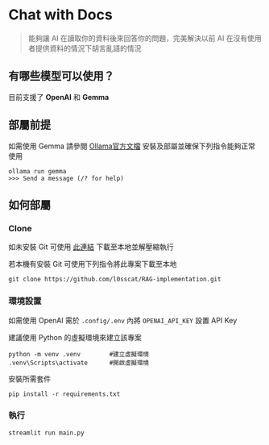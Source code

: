 # Chat with Docs
>能夠讓 AI 在讀取你的資料後來回答你的問題，完美解決以前 AI 在沒有使用者提供資料的情況下胡言亂語的情況
## 有哪些模型可以使用？
目前支援了 **OpenAI** 和 **Gemma**
## 部屬前提
如需使用 Gemma 請參閱 [Ollama官方文檔](https://ollama.com/library/gemma) 安裝及部屬並確保下列指令能夠正常使用
```
ollama run gemma
>>> Send a message (/? for help)
```
## 如何部屬
### Clone
如未安裝 Git 可使用 [此連結](https://github.com/l0sscat/RAG-implementation/archive/refs/heads/main.zip) 下載至本地並解壓縮執行

若本機有安裝 Git 可使用下列指令將此專案下載至本地
```
git clone https://github.com/l0sscat/RAG-implementation.git
```
### 環境設置
如需使用 OpenAI 需於 `.config/.env` 內將 `OPENAI_API_KEY` 設置 API Key

建議使用 Python 的虛擬環境來建立該專案
```
python -m venv .venv        #建立虛擬環境
.venv\Scripts\activate      #開啟虛擬環境
```
安裝所需套件
```
pip install -r requirements.txt
```
### 執行
```
streamlit run main.py
```
